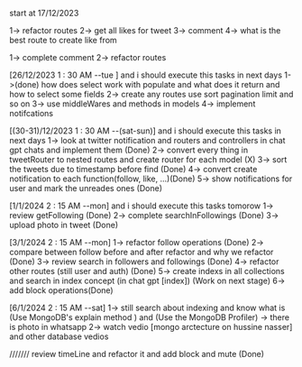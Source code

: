 start at 17/12/2023


1-> refactor routes 
2-> get all likes for tweet 
3-> comment 
4-> what is the best route to create like from 




1-> complete comment 
2-> refactor routes 


[26/12/2023 1 : 30 AM --tue ] and i should execute this tasks in next days 
1->(done) how does select work with populate and what does it return and how to select some fields 
2-> create any routes use sort pagination limit and so on 
3-> use middleWares and methods in models 
4-> implement notifcations 

[(30-31)/12/2023 1 : 30 AM --(sat-sun)] and i should execute this tasks in next days 
1-> look at twitter notification and routers and controllers in chat gpt chats and implement them (Done)
2-> convert every thing in tweetRouter to nested routes and create router for each model (X)
3-> sort the tweets due to timestamp before find (Done)
4-> convert create notification to each function(follow, like, ...)(Done)
5-> show notifications for user and mark the unreades ones (Done)


[1/1/2024 2 : 15 AM --mon] and i should execute this tasks tomorow 
1-> review getFollowing (Done)
2-> complete searchInFollowings (Done)
3-> upload photo in tweet (Done)



[3/1/2024 2 : 15 AM --mon] 
1-> refactor follow operations (Done)
2-> compare between follow before and after refactor and why we refactor (Done)
3-> review search in followers and followings (Done)
4-> refactor other routes (still user and auth) (Done)
5-> create indexs in all collections and search in index concept (in chat gpt [index]) (Work on next stage)
6-> add block operations(Done) 

[6/1/2024 2 : 15 AM --sat]
1-> still search about indexing and know what is (Use MongoDB's explain method ) and (Use the MongoDB Profiler) -> there is photo in whatsapp
2-> watch vedio [mongo arctecture on hussine nasser] and other database vedios 




/////// review timeLine and refactor it and add block and mute (Done)